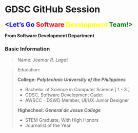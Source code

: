# GDSC GitHub Session
<span style="color: blue; font-weight: bold; font-size: 20px"> <Let’s Go </span>
<span style="color: red; font-weight: bold; font-size: 20px"> Software </span>
<span style="color: yellow; font-weight: bold; font-size: 20px"> Development </span>
<span style="color: green; font-weight: bold; font-size: 20px"> Team!> </span>

**From Software Development Department**

### Basic Information
> Name: *Joemar R. Lagat*

> Education: 
>           
> **College: *Polytechnic University of the Philippines***
> - Bachelor of Science in Computer Science [ 1 - 3 ]
> - GDSC, Software Development Cadet
> - AWSCC - DSWD Member, UI/UX Junior Designer
> 
> **Highschool: *General de Jesus College***
> - STEM Graduate, With High Honors
> - Journalist of the Year

